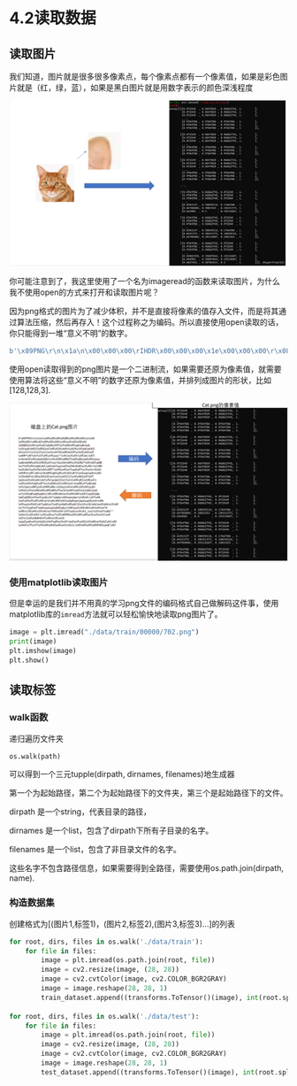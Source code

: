 # 4.2读取数据

## 读取图片

我们知道，图片就是很多很多像素点，每个像素点都有一个像素值，如果是彩色图片就是（红，绿，蓝），如果是黑白图片就是用数字表示的颜色深浅程度

![image-20200624112400678](image-20200624112400678.png)

你可能注意到了，我这里使用了一个名为imageread的函数来读取图片，为什么我不使用open的方式来打开和读取图片呢？

因为png格式的图片为了减少体积，并不是直接将像素的值存入文件，而是将其通过算法压缩，然后再存入！这个过程称之为编码。所以直接使用open读取的话，你只能得到一堆“意义不明”的数字。

```python
b'\x89PNG\r\n\x1a\n\x00\x00\x00\rIHDR\x00\x00\x00\x1e\x00\x00\x00\r\x08\x02\x00\x...
```

使用open读取得到的png图片是一个二进制流，如果需要还原为像素值，就需要使用算法将这些“意义不明”的数字还原为像素值，并排列成图片的形状，比如[128,128,3].

![image-20200626100107419](image-20200626100107419.png)

### 使用matplotlib读取图片

但是幸运的是我们并不用真的学习png文件的编码格式自己做解码这件事，使用matplotlib库的`imread`方法就可以轻松愉快地读取png图片了。

```python
image = plt.imread("./data/train/00000/702.png")
print(image)
plt.imshow(image)
plt.show()
```

## 读取标签

### walk函数

递归遍历文件夹

```python
os.walk(path) 
```

可以得到一个三元tupple(dirpath, dirnames, filenames)地生成器

第一个为起始路径，第二个为起始路径下的文件夹，第三个是起始路径下的文件。

dirpath 是一个string，代表目录的路径，

dirnames 是一个list，包含了dirpath下所有子目录的名字。

filenames 是一个list，包含了非目录文件的名字。

这些名字不包含路径信息，如果需要得到全路径，需要使用os.path.join(dirpath, name).

### 构造数据集

创建格式为[(图片1,标签1)，(图片2,标签2),(图片3,标签3)...]的列表

```python
for root, dirs, files in os.walk('./data/train'):
    for file in files:
        image = plt.imread(os.path.join(root, file))
        image = cv2.resize(image, (28, 28))
        image = cv2.cvtColor(image, cv2.COLOR_BGR2GRAY)
        image = image.reshape(28, 28, 1)
        train_dataset.append((transforms.ToTensor()(image), int(root.split("\\")[-1])))

for root, dirs, files in os.walk('./data/test'):
    for file in files:
        image = plt.imread(os.path.join(root, file))
        image = cv2.resize(image, (28, 28))
        image = cv2.cvtColor(image, cv2.COLOR_BGR2GRAY)
        image = image.reshape(28, 28, 1)
        test_dataset.append((transforms.ToTensor()(image), int(root.split("\\")[-1])))
```